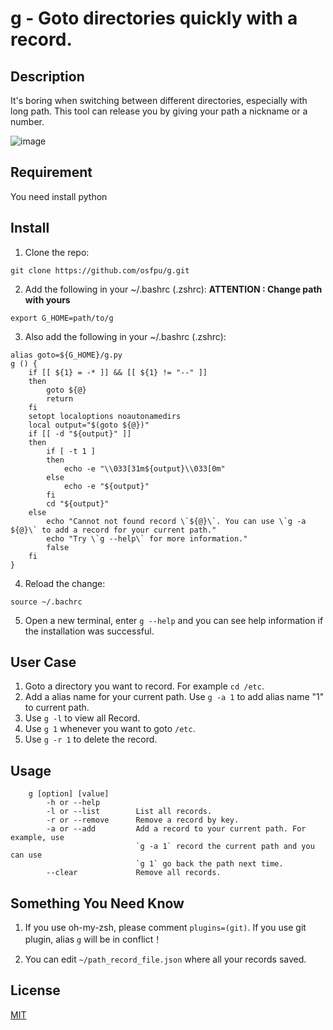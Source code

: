 # g - Goto directories quickly with a record.

## Description
It's boring when switching between different directories, especially with long path. This tool can release you by giving your path a nickname or a number.

![image](https://blog.osfpu.com/images/G_Flow.gif?v=1)

## Requirement
You need install python

## Install
1. Clone the repo:
```
git clone https://github.com/osfpu/g.git
```
2. Add the following in your ~/.bashrc (.zshrc): **ATTENTION : Change path with yours**
```
export G_HOME=path/to/g
```
3. Also add the following in your ~/.bashrc (.zshrc):
```
alias goto=${G_HOME}/g.py
g () {
    if [[ ${1} = -* ]] && [[ ${1} != "--" ]]
    then
        goto ${@}
        return
    fi
    setopt localoptions noautonamedirs
    local output="$(goto ${@})"
    if [[ -d "${output}" ]]
    then
        if [ -t 1 ]
        then
            echo -e "\\033[31m${output}\\033[0m"
        else
            echo -e "${output}"
        fi
        cd "${output}"
    else
        echo "Cannot not found record \`${@}\`. You can use \`g -a ${@}\` to add a record for your current path."
        echo "Try \`g --help\` for more information."
        false
    fi
}
```
4. Reload the change:
```
source ~/.bachrc
```

5. Open a new terminal, enter `g --help` and you can see help information if the installation was successful.

## User Case

1. Goto a directory you want to record. For example `cd /etc`.
2. Add a alias name for your current path. Use `g -a 1` to add alias name "1" to current path.
3. Use `g -l` to view all Record.
4. Use `g 1` whenever you want to goto `/etc`.
5. Use `g -r 1` to delete the record.

## Usage
```
    g [option] [value]
        -h or --help
        -l or --list        List all records.
        -r or --remove      Remove a record by key.
        -a or --add         Add a record to your current path. For example, use
                            `g -a 1` record the current path and you can use
                            `g 1` go back the path next time.
        --clear             Remove all records.
```

## Something You Need Know

1. If you use oh-my-zsh, please comment `plugins=(git)`. If you use git plugin, alias `g` will be in conflict！

2. You can edit `~/path_record_file.json` where all your records saved.

## License

[MIT](https://github.com/osfpu/g/blob/master/LICENSE)
